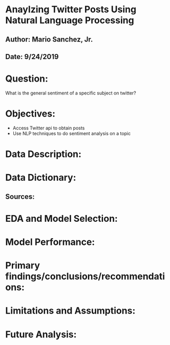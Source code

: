 # Anaylzing Twitter Posts Using Natural Language Processing

## Author: Mario Sanchez, Jr.
## Date: 9/24/2019


# Question:

What is the general sentiment of a specific subject on twitter?

# Objectives:

- Access Twitter api to obtain posts
- Use NLP techniques to do sentiment analysis on a topic


# Data Description:



# Data Dictionary:


## Sources: 



# EDA and Model Selection:



# Model Performance:



# Primary findings/conclusions/recommendations:



# Limitations and Assumptions:



# Future Analysis:

